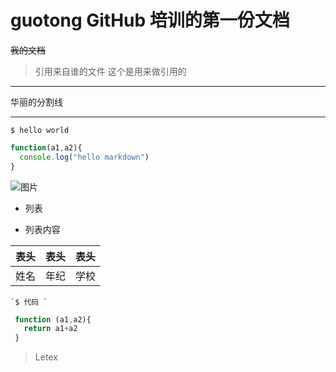 # guotong GitHub 培训的第一份文档
~~我的文档~~
> 引用来自谁的文件
> 这个是用来做引用的
***
华丽的分割线
***

    $ hello world 

```js
function(a1,a2){
  console.log("hello markdown")
}
```

![图片](https://raw.githubusercontent.com/yaoxs7503/cloudimg/master/data/3.gif)

- 列表
+ 列表内容

表头|表头|表头
---|:---:|--:|
姓名|年纪|学校|

    `$ 代码 `
```js
 function (a1,a2){
   return a1+a2
 }
```
> Letex


